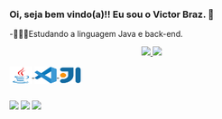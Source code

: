 ### Oi, seja bem vindo(a)!! Eu sou o Victor Braz. 👋

-👨🏽‍💻Estudando a linguagem Java e back-end.

<div align="center">
  <a href="https://github.com/victorbrazoficial">
  <img height="170em" src="https://github-readme-stats.vercel.app/api?username=victorbrazoficial&show_icons=true&theme=tokyonight&include_all_commits=true&count_private=true"/>
  <img height="170em" src="https://github-readme-stats.vercel.app/api/top-langs/?username=victorbrazoficial&layout=compact&langs_count=7&theme=tokyonight"/>
</div>
  
  <div style="display: inline_block"><br>
  <img align="center" alt="Rafa-Js" height="30" width="40" src="https://raw.githubusercontent.com/devicons/devicon/master/icons/java/java-original.svg">
  <img align="center" alt="Rafa-Ts" height="30" width="40" src="https://raw.githubusercontent.com/devicons/devicon/master/icons/vscode/vscode-original.svg">
  <img align="center" alt="Braz-intellij" height="30" width="40" src="https://raw.githubusercontent.com/devicons/devicon/master/icons/intellij/intellij-original.svg">
  </div>
  
  ##
  
  <div>
  <a href="https://www.linkedin.com/in/victor-braz-9bb915162/" target="_blank"><img src="https://img.shields.io/badge/-LinkedIn-%230077B5?style=for-the-badge&logo=linkedin&logoColor=white" target="_blank"></a> 
   <a href = "vic_braz@outlook.com"><img src="https://img.shields.io/badge/GitHub-100000?style=for-the-badge&logo=github&logoColor=white" target="_blank"></a>
    <a href = "https://github.com/Victorbrazoficial"><img src="https://img.shields.io/badge/Microsoft_Outlook-0078D4?style=for-the-badge&logo=microsoft-outlook&logoColor=white" target="_blank"></a>
  </div>
